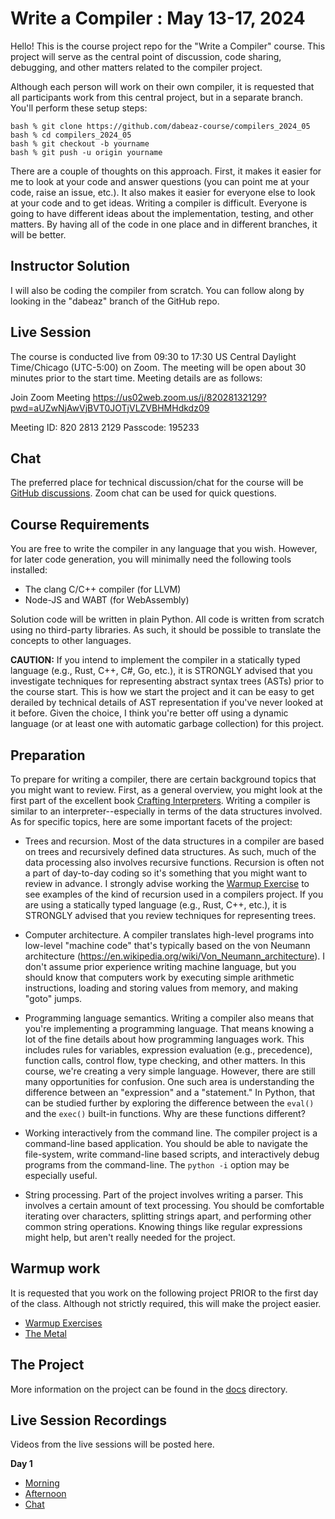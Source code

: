 # Write a Compiler : May 13-17, 2024

Hello! This is the course project repo for the "Write a Compiler"
course.  This project will serve as the central point of discussion, code
sharing, debugging, and other matters related to the compiler project.

Although each person will work on their own compiler, it is requested
that all participants work from this central project, but in a separate
branch.   You'll perform these setup steps:

    bash % git clone https://github.com/dabeaz-course/compilers_2024_05
    bash % cd compilers_2024_05
    bash % git checkout -b yourname
    bash % git push -u origin yourname

There are a couple of thoughts on this approach. First, it makes it
easier for me to look at your code and answer questions (you can 
point me at your code, raise an issue, etc.).   It also makes it easier
for everyone else to look at your code and to get ideas.  Writing a
compiler is difficult. Everyone is going to have different ideas about
the implementation, testing, and other matters.  By having all of the
code in one place and in different branches, it will be better.

## Instructor Solution

I will also be coding the compiler from scratch.  You can follow along by
looking in the "dabeaz" branch of the GitHub repo.

## Live Session 

The course is conducted live from 09:30 to 17:30 US Central Daylight Time/Chicago (UTC-5:00)
on Zoom.  The meeting will be open about 30 minutes prior
to the start time. Meeting details are as follows:

Join Zoom Meeting
https://us02web.zoom.us/j/82028132129?pwd=aUZwNjAwVjBVT0JOTjVLZVBHMHdkdz09

Meeting ID: 820 2813 2129
Passcode: 195233

## Chat

The preferred place for technical discussion/chat for the course will be [GitHub
discussions](https://github.com/dabeaz-course/compilers_2024_05/discussions).
Zoom chat can be used for quick questions.

## Course Requirements

You are free to write the compiler in any language that you wish.
However, for later code generation, you will minimally need the
following tools installed:

* The clang C/C++ compiler (for LLVM)
* Node-JS and WABT (for WebAssembly)

Solution code will be written in plain Python.  All code is written
from scratch using no third-party libraries.  As such, it should be
possible to translate the concepts to other languages.

**CAUTION:** If you intend to implement the compiler in a statically
typed language (e.g., Rust, C++, C#, Go, etc.), it is STRONGLY advised
that you investigate techniques for representing abstract syntax trees
(ASTs) prior to the course start.  This is how we start the project
and it can be easy to get derailed by technical details of AST
representation if you've never looked at it before.  Given the choice,
I think you're better off using a dynamic language (or at least one
with automatic garbage collection) for this project.

## Preparation

To prepare for writing a compiler, there are certain background topics
that you might want to review.  First, as a general overview, you
might look at the first part of the excellent book [Crafting Interpreters](https://craftinginterpreters.com).
Writing a compiler is similar to an interpreter--especially in terms of the data
structures involved. As for specific topics, here
are some important facets of the project:

* Trees and recursion.  Most of the data structures in a compiler are
  based on trees and recursively defined data structures. As such,
  much of the data processing also involves recursive functions.
  Recursion is often not a part of day-to-day coding so it's something
  that you might want to review in advance.  I strongly advise
  working the [Warmup Exercise](docs/Warmup-Exercises.md) to see examples of
  the kind of recursion used in a compilers project.  If you are
  using a statically typed language (e.g., Rust, C++, etc.), it
  is STRONGLY advised that you review techniques for representing trees.

* Computer architecture.  A compiler translates high-level programs
  into low-level "machine code" that's typically based on the von Neumann architecture
  (https://en.wikipedia.org/wiki/Von_Neumann_architecture).  I don't
  assume prior experience writing machine language, but you should
  know that computers work by executing simple arithmetic instructions,
  loading and storing values from memory, and making "goto" jumps.

* Programming language semantics.  Writing a compiler also means that
  you're implementing a programming language.  That means knowing a
  lot of the fine details about how programming languages work. This
  includes rules for variables, expression evaluation (e.g., precedence),
  function calls, control flow, type checking, and other matters.
  In this course, we're creating a very simple language.  However,
  there are still many opportunities for confusion.  One such area
  is understanding the difference between an "expression" and a
  "statement."  In Python, that can be studied further by exploring
  the difference between the `eval()` and the `exec()` built-in
  functions.  Why are these functions different?

* Working interactively from the command line. The compiler project
  is a command-line based application.  You should be able to navigate
  the file-system, write command-line based scripts, and interactively
  debug programs from the command-line.   The `python -i` option
  may be especially useful.

* String processing. Part of the project involves writing a
  parser.  This involves a certain amount of text processing.
  You should be comfortable iterating over characters, splitting
  strings apart, and performing other common string operations.
  Knowing things like regular expressions might help, but aren't
  really needed for the project.

## Warmup work

It is requested that you work on the following project PRIOR to
the first day of the class.   Although not strictly required, this
will make the project easier.

* [Warmup Exercises](docs/Warmup-Exercises.md)
* [The Metal](docs/The_Metal.md)

## The Project

More information on the project can be found in the [docs](docs/README.md)
directory.

## Live Session Recordings

Videos from the live sessions will be posted here.

**Day 1**

* [Morning](https://vimeo.com/945986973/cf55e9bb28)
* [Afternoon](https://vimeo.com/945986973/cf55e9bb28)
* [Chat](chats/05_13_chat.txt)



